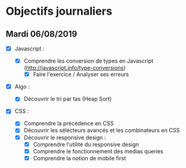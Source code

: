 # Objectifs journaliers

## Mardi 06/08/2019

- [x] Javascript :

  - [x] Comprendre les conversion de types en Javascript (http://javascript.info/type-conversions)
    - [x] Faire l'exercice / Analyser ses erreurs

- [x] Algo :

  - [x] Découvrir le tri par tas (Heap Sort)

- [x] CSS :
  - [x] Comprendre la précédence en CSS
  - [x] Découvrir les sélécteurs avancés et les combinateurs en CSS
  - [x] Découvrir le responsive design :
    - [x] Comprendre l'utilité du responsive design
    - [x] Comprendre le fonctionnement des medias queries
    - [x] Comprendre la notion de mobile first
